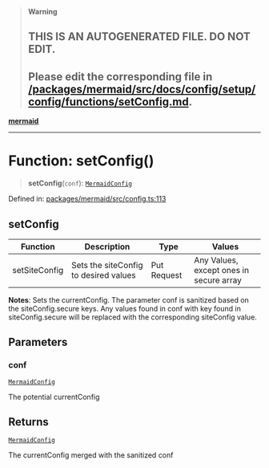 > **Warning**
>
> ## THIS IS AN AUTOGENERATED FILE. DO NOT EDIT.
>
> ## Please edit the corresponding file in [/packages/mermaid/src/docs/config/setup/config/functions/setConfig.md](../../../../../packages/mermaid/src/docs/config/setup/config/functions/setConfig.md).

[**mermaid**](../../README.md)

---

# Function: setConfig()

> **setConfig**(`conf`): [`MermaidConfig`](../../mermaid/interfaces/MermaidConfig.md)

Defined in: [packages/mermaid/src/config.ts:113](https://github.com/mermaid-js/mermaid/blob/master/packages/mermaid/src/config.ts#L113)

## setConfig

| Function      | Description                           | Type        | Values                                  |
| ------------- | ------------------------------------- | ----------- | --------------------------------------- |
| setSiteConfig | Sets the siteConfig to desired values | Put Request | Any Values, except ones in secure array |

**Notes**: Sets the currentConfig. The parameter conf is sanitized based on the siteConfig.secure
keys. Any values found in conf with key found in siteConfig.secure will be replaced with the
corresponding siteConfig value.

## Parameters

### conf

[`MermaidConfig`](../../mermaid/interfaces/MermaidConfig.md)

The potential currentConfig

## Returns

[`MermaidConfig`](../../mermaid/interfaces/MermaidConfig.md)

The currentConfig merged with the sanitized conf
